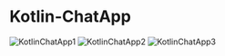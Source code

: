 # Kotlin-ChatApp

![KotlinChatApp1](https://user-images.githubusercontent.com/88456285/203166830-0f4c2f6e-bea1-4ba8-9349-d6d4167b14a9.jpg)
![KotlinChatApp2](https://user-images.githubusercontent.com/88456285/203166838-70e226a1-58f6-496e-be72-da2fc7b8fee7.jpg)
![KotlinChatApp3](https://user-images.githubusercontent.com/88456285/203166842-7cab0cc1-a284-4ad7-9f15-5ba5fa7cdd66.jpg)


